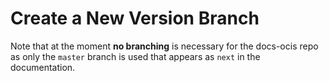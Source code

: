 # Create a New Version Branch

Note that at the moment **no branching** is necessary for the docs-ocis repo as only the `master` branch is used that appears as `next` in the documentation.

<!--
(prepared if we want to versionize ocis docs)
**Step 1: This will create and configure the new `5.x` branch properly**

1.  Go to the settings of this repository and check/change the protection of the branch list so that
    the upcoming `5.x` branch can get pushed.
2.  Create a new `5.x` branch based on latest `origin/master`
3.  Copy the `.drone.star` file from the _former_ `5.x-1` branch
    (it contains the correct branch specific setup rules and replaces the current one coming from master)
4.  In `.drone.star` set `latest_version` to `5.x` (on top in section `def main(ctx)`).
5.  Check in `site.yml` in section `content.sources`: that the following value is set: `- url: .` and in `content.sources.url` the following value is set: `- HEAD`.
6.  In `antora.yml`, set the `version:` key on top to the same as the branch name like `5.x`
7.  In `antora.yml`, in section `asciidoc.attributes`, DO NOT adjust relevant `-version` keys. They are only used for local building.
8.  In `site.yml`, in section `asciidoc.attributes`, DO NOT adjust relevant `-version` keys. They are only used for local building and will be correctly set in the docs repo when doing a full build.
9.  Run a build by entering `yarn antora-local`. No build errors should occur.
10.  Commit the changes and push the new `5.x` branch. This makes the branch available for futher processing. DO NOT CREATE A PR!

**Step 2: This will configure the master branch properly to use the new `5.x` branch**

11. Create new `changes_necessary_for_5.x` branch based on latest `origin/master`.
12. In `.drone.star` set `latest_version` to `5.x` (on top in section `def main(ctx)`).
13. In `antora.yml`, check if the `version:` key is set to `next`.
14. In `site.yml` and in `antora.yml`, DO NOT adjust relevant `-version` keys.
15. Run a build by entering `yarn antora`. No build errors or warnings should occur.
16. Commit changes and push them. (Check the branch protection rules upfront so that the push passes.)
17. Create a Pull Request and see the text suggestion at the bottom. When CI is green, all is done correctly. Merge the PR to master when the 5.x branch is close to be released.

**Step 3: Protection and Renaming**

18. Go to the settings of this repository and change the protection of the branch list so that
    the `5.x` branch gets protected.
19. Unprotect the `5.x-2` branch and rename it to `x_archived_5.x-2`. Note that this step can be postponed if needed. Note that after renaming, local building cant be done anymore.

**Step 4: Changes in the Docs Repo**

20. In `site.yml` of the [docs](https://github.com/owncloud/docs/blob/master/site.yml) repo, adjust all `-version` keys in section `attributes` related to this repo according the new and former releases. Note that the values MUST NOT contain the trailing `@`. (The trailing @ character allows the value to be overwritten like from the corresponding `antora.yml` file which is only necessary for local building the corresponding docs-xxx repo.) Note that merging that PR should be _close before_ publishing the relevant code release.

**Step 5: Set URI `latest` Path Part to 5.x**

21. Nothing needs to be done there. The moment when the new server release gets tagged - which is part of the release process - `latest` will be automatically set to the tagged release number. This should work automatically. If not, sysadmins need to be informed to updated the underlying process.

**Text Suggestion for Step 2**

The following text is a copy/paste suggestion for the PR in step 2, replace the branch numbers accordingly:
```
These are the changes necessary to finalize the creation of the 5.x branch.

* The 5.x branch is already pushed and prepared and is included in the branch protection rules.

* When 5.x (core) is finally out, the 5.x-2 branch can be archived, see step 3 in [Create a New Version Branch](https://github.com/owncloud/docs-client-desktop/blob/master/docs-ocis/new-version-branch.md)

* Note, that the 5.x branch in this repo is already created, but the `latest` pointer on the web will be set to it automatically when the tag in core is set. This means, that in the docs homepage, `latest` will point to 5.x-1 until the tag in core is set accordingly. When merging this PR, 5.x-2 will be dropped from the web.

* Note that this PR must be merged **before** the 5.x tag in core is set to avoid a 404 for `latest`.

* Note before merging this PR, we should take care that 5.x-2 has all necessary changes merged.

@micbar fyi

@mmattel @EParzefall @phil-davis
Post merging this, we need to backport all relevant changes to 5.x
```

-->
